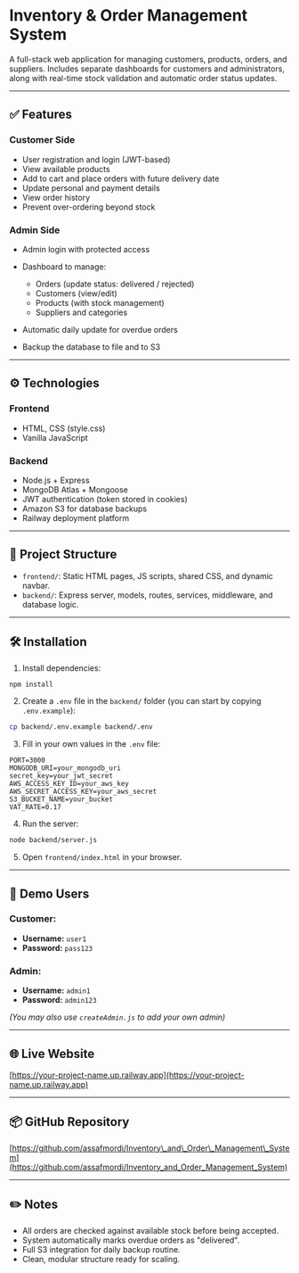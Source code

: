 # Inventory & Order Management System

A full-stack web application for managing customers, products, orders, and suppliers. Includes separate dashboards for customers and administrators, along with real-time stock validation and automatic order status updates.

---

## ✅ Features

### Customer Side

* User registration and login (JWT-based)
* View available products
* Add to cart and place orders with future delivery date
* Update personal and payment details
* View order history
* Prevent over-ordering beyond stock

### Admin Side

* Admin login with protected access
* Dashboard to manage:

  * Orders (update status: delivered / rejected)
  * Customers (view/edit)
  * Products (with stock management)
  * Suppliers and categories
* Automatic daily update for overdue orders
* Backup the database to file and to S3

---

## ⚙️ Technologies

### Frontend

* HTML, CSS (style.css)
* Vanilla JavaScript

### Backend

* Node.js + Express
* MongoDB Atlas + Mongoose
* JWT authentication (token stored in cookies)
* Amazon S3 for database backups
* Railway deployment platform

---

## 📁 Project Structure

* `frontend/`: Static HTML pages, JS scripts, shared CSS, and dynamic navbar.
* `backend/`: Express server, models, routes, services, middleware, and database logic.

---

## 🛠️ Installation

1. Install dependencies:

```bash
npm install
```

2. Create a `.env` file in the `backend/` folder (you can start by copying `.env.example`):

```bash
cp backend/.env.example backend/.env
```

3. Fill in your own values in the `.env` file:

```env
PORT=3000
MONGODB_URI=your_mongodb_uri
secret_key=your_jwt_secret
AWS_ACCESS_KEY_ID=your_aws_key
AWS_SECRET_ACCESS_KEY=your_aws_secret
S3_BUCKET_NAME=your_bucket
VAT_RATE=0.17
```

4. Run the server:

```bash
node backend/server.js
```

5. Open `frontend/index.html` in your browser.

---

## 🔐 Demo Users

### Customer:

* **Username:** `user1`
* **Password:** `pass123`

### Admin:

* **Username:** `admin1`
* **Password:** `admin123`

*(You may also use `createAdmin.js` to add your own admin)*

---

## 🌐 Live Website

[https://your-project-name.up.railway.app](https://your-project-name.up.railway.app)

---

## 📦 GitHub Repository

[https://github.com/assafmordi/Inventory\_and\_Order\_Management\_System](https://github.com/assafmordi/Inventory_and_Order_Management_System)

---

## ✏️ Notes

* All orders are checked against available stock before being accepted.
* System automatically marks overdue orders as "delivered".
* Full S3 integration for daily backup routine.
* Clean, modular structure ready for scaling.
